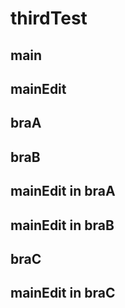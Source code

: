 # thirdTest

## main
## mainEdit
## braA
## braB
## mainEdit in braA

## mainEdit in braB
## braC
## mainEdit in braC
